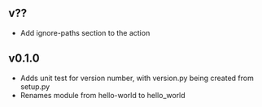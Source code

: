 ## v??
* Add ignore-paths section to the action

## v0.1.0
* Adds unit test for version number, with version.py being created from setup.py
* Renames module from hello-world to hello_world
